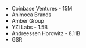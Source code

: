 * Coinbase Ventures - 15M
* Animoca Brands
* Amber Group
* YZi Labs - 1.5B
* Andreessen Horowitz - 8.11B
* GSR
